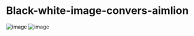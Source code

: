 # Black-white-image-convers-aimlion
![image](https://github.com/depak-kumar/Black-white-image-convers-aimlion/assets/129481998/c2669cd6-824a-4d12-9c6e-99ec8f744872)
![image](https://github.com/depak-kumar/Black-white-image-convers-aimlion/assets/129481998/2be01858-0b77-4307-9075-45227fb97d6b)
